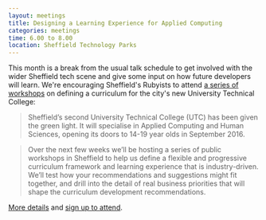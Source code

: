 ```yaml
---
layout: meetings
title: Designing a Learning Experience for Applied Computing
categories: meetings
time: 6.00 to 8.00
location: Sheffield Technology Parks
---
```


This month is a break from the usual talk schedule to get involved with
the wider Sheffield tech scene and give some input on how future
developers will learn. We're encouraging Sheffield's Rubyists to attend
[a series of
workshops](http://learning.mundojumbo.net/2014/designing-a-learning-experience-for-applied-computing/) on defining a curriculum for the city's new
University Technical College:

> Sheffield’s second University Technical College (UTC) has been given
> the green light. It will specialise in Applied Computing and Human
> Sciences, opening its doors to 14-19 year olds in September 2016.

> Over the next few weeks we’ll be hosting a series of public workshops
> in Sheffield to help us define a flexible and progressive curriculum
> framework and learning experience that is industry-driven.  We’ll test
> how your recommendations and suggestions might fit together, and drill
> into the detail of real business priorities that will shape the
> curriculum development recommendations.

[More details](http://learning.mundojumbo.net/2014/designing-a-learning-experience-for-applied-computing/) and [sign up to attend](http://learning.mundojumbo.net/2014/designing-a-learning-experience-for-applied-computing/).
